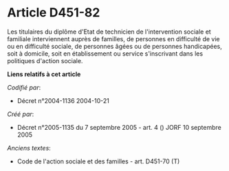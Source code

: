 # Article D451-82

Les titulaires du diplôme d'Etat de technicien de l'intervention sociale et familiale interviennent auprès de familles, de
personnes en difficulté de vie ou en difficulté sociale, de personnes âgées ou de personnes handicapées, soit à domicile,
soit en établissement ou service s'inscrivant dans les politiques d'action sociale.

**Liens relatifs à cet article**

_Codifié par_:

  - Décret n°2004-1136 2004-10-21

_Créé par_:

  - Décret n°2005-1135 du 7 septembre 2005 - art. 4 () JORF 10 septembre 2005

_Anciens textes_:

  - Code de l'action sociale et des familles - art. D451-70 (T)
